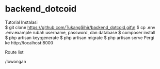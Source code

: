 # backend_dotcoid
Tutorial Instalasi<br>
    $ git clone https://github.com/TukangSihir/backend_dotcoid.git\n
    $ cp .env .env.example
        rubah username, password, dan database
    $ composer install
    $ php artisan key:generate
    $ php artisan migrate
    $ php artisan serve
    Pergi ke http://localhost:8000


Route list

/lowongan
